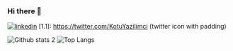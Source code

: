 ### Hi there 👋

<!--
**HarunCetinn/HarunCetinn** is a ✨ _special_ ✨ repository because its `README.md` (this file) appears on your GitHub profile.

Here are some ideas to get you started:

- 🔭 I’m currently working on ...
- 🌱 I’m currently learning ...
- 👯 I’m looking to collaborate on ...
- 🤔 I’m looking for help with ...
- 💬 Ask me about ...
- 📫 How to reach me: ...
- 😄 Pronouns: ...
- ⚡ Fun fact: ...
-->

[![linkedin](https://img.shields.io/badge/Linkedin-000000?style=for-the-badge&logo=Linkedin&logoColor=white)](https://www.linkedin.com/in/haruncetinn/)
[1.1]: https://twitter.com/KotuYazilimci (twitter icon with padding)

![Github stats 2](https://github-readme-stats.vercel.app/api?username=HarunCetinn&show_icons=true&theme=radical)
![Top Langs](https://github-readme-stats.vercel.app/api/top-langs/?username=HarunCetinn&hide=javascript,css,scss,html,less&theme=tokyonight)
